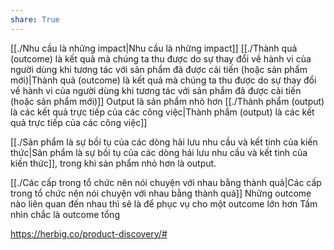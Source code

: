 ```yaml
---
share: True
---
```

[[./Nhu cầu là những impact|Nhu cầu là những impact]]
[[./Thành quả (outcome) là kết quả mà chúng ta thu được do sự thay đổi về hành vi của người dùng khi tương tác với sản phẩm đã được cải tiến (hoặc sản phẩm mới)|Thành quả (outcome) là kết quả mà chúng ta thu được do sự thay đổi về hành vi của người dùng khi tương tác với sản phẩm đã được cải tiến (hoặc sản phẩm mới)]] 
Output là sản phẩm nhỏ hơn
[[./Thành phẩm (output) là các kết quả trực tiếp của các công việc|Thành phẩm (output) là các kết quả trực tiếp của các công việc]]

[[./Sản phẩm là sự bồi tụ của các dòng hải lưu nhu cầu và kết tinh của kiến thức|Sản phẩm là sự bồi tụ của các dòng hải lưu nhu cầu và kết tinh của kiến thức]], trong khi sản phẩm nhỏ hơn là output. 

[[./Các cấp trong tổ chức nên nói chuyện với nhau bằng thành quả|Các cấp trong tổ chức nên nói chuyện với nhau bằng thành quả]]
Những outcome nào liên quan đến nhau thì sẽ là để phục vụ cho một outcome lớn hơn
Tầm nhìn chắc là outcome tổng

https://herbig.co/product-discovery/#
